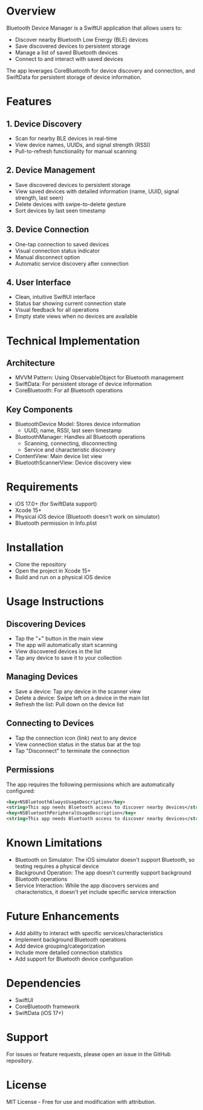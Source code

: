 # Overview
Bluetooth Device Manager is a SwiftUI application that allows users to:

- Discover nearby Bluetooth Low Energy (BLE) devices
- Save discovered devices to persistent storage
- Manage a list of saved Bluetooth devices
- Connect to and interact with saved devices

The app leverages CoreBluetooth for device discovery and connection, and SwiftData for persistent storage of device information.

# Features

## 1. Device Discovery

- Scan for nearby BLE devices in real-time
- View device names, UUIDs, and signal strength (RSSI)
- Pull-to-refresh functionality for manual scanning

## 2. Device Management

- Save discovered devices to persistent storage
- View saved devices with detailed information (name, UUID, signal strength, last seen)
- Delete devices with swipe-to-delete gesture
- Sort devices by last seen timestamp

## 3. Device Connection

- One-tap connection to saved devices
- Visual connection status indicator
- Manual disconnect option
- Automatic service discovery after connection

## 4. User Interface
- Clean, intuitive SwiftUI interface
- Status bar showing current connection state
- Visual feedback for all operations
- Empty state views when no devices are available

# Technical Implementation

## Architecture

- MVVM Pattern: Using ObservableObject for Bluetooth management
- SwiftData: For persistent storage of device information
- CoreBluetooth: For all Bluetooth operations

## Key Components

- BluetoothDevice Model: Stores device information
  - UUID, name, RSSI, last seen timestamp
- BluetoothManager: Handles all Bluetooth operations
  - Scanning, connecting, disconnecting
  - Service and characteristic discovery
- ContentView: Main device list view
- BluetoothScannerView: Device discovery view

# Requirements

- iOS 17.0+ (for SwiftData support)
- Xcode 15+
- Physical iOS device (Bluetooth doesn't work on simulator)
- Bluetooth permission in Info.plist

# Installation

- Clone the repository
- Open the project in Xcode 15+
- Build and run on a physical iOS device

# Usage Instructions

## Discovering Devices

- Tap the "+" button in the main view
- The app will automatically start scanning
- View discovered devices in the list
- Tap any device to save it to your collection

## Managing Devices

- Save a device: Tap any device in the scanner view
- Delete a device: Swipe left on a device in the main list
- Refresh the list: Pull down on the device list

## Connecting to Devices

- Tap the connection icon (link) next to any device
- View connection status in the status bar at the top
- Tap "Disconnect" to terminate the connection

## Permissions

The app requires the following permissions which are automatically configured:

```xml
<key>NSBluetoothAlwaysUsageDescription</key>
<string>This app needs Bluetooth access to discover nearby devices</string>
<key>NSBluetoothPeripheralUsageDescription</key>
<string>This app needs Bluetooth access to discover nearby devices</string>
```

# Known Limitations

- Bluetooth on Simulator: The iOS simulator doesn't support Bluetooth, so testing requires a physical device
- Background Operation: The app doesn't currently support background Bluetooth operations
- Service Interaction: While the app discovers services and characteristics, it doesn't yet include specific service interaction

# Future Enhancements

- Add ability to interact with specific services/characteristics
- Implement background Bluetooth operations
- Add device grouping/categorization
- Include more detailed connection statistics
- Add support for Bluetooth device configuration

# Dependencies

- SwiftUI
- CoreBluetooth framework
- SwiftData (iOS 17+)

# Support
For issues or feature requests, please open an issue in the GitHub repository.

# License
MIT License - Free for use and modification with attribution.